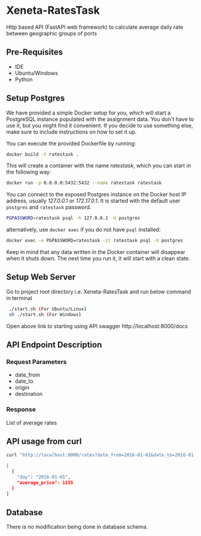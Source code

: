 # Xeneta-RatesTask
Http based API (FastAPI web framework) to calculate average daily rate between geographic groups of ports

## Pre-Requisites
* IDE
* Ubuntu/Windows
* Python

## Setup Postgres
We have provided a simple Docker setup for you, which will start a
PostgreSQL instance populated with the assignment data. You don't have
to use it, but you might find it convenient. If you decide to use
something else, make sure to include instructions on how to set it up.

You can execute the provided Dockerfile by running:

```bash
docker build -t ratestask .
```

This will create a container with the name *ratestask*, which you can
start in the following way:

```bash
docker run -p 0.0.0.0:5432:5432 --name ratestask ratestask
```

You can connect to the exposed Postgres instance on the Docker host IP address,
usually *127.0.0.1* or *172.17.0.1*. It is started with the default user `postgres` and `ratestask` password.

```bash
PGPASSWORD=ratestask psql -h 127.0.0.1 -U postgres
```

alternatively, use `docker exec` if you do not have `psql` installed:

```bash
docker exec -e PGPASSWORD=ratestask -it ratestask psql -U postgres
```

Keep in mind that any data written in the Docker container will
disappear when it shuts down. The next time you run it, it will start
with a clean state.

## Setup Web Server

Go to project root directory i.e. Xeneta-RatesTask and run below command in terminal
```bash
 ./start.sh (For Ubuntu/Linux)
 sh ./start.sh (For Windows)
```

Open above link to starting using API swagger
http://localhost:8000/docs

## API Endpoint Description

### Request Parameters

* date_from
* date_to
* origin
* destination

### Response

List of average rates


## API usage from curl
```bash
curl "http://localhost:8000/rates?date_from=2016-01-01&date_to=2016-01-01&origin=CNGGZ&destination=EETLL"

[
  {
    "day": "2016-01-01",
    "average_price": 1155
  }
]
```

##  Database

There is no modification being done in database schema.
